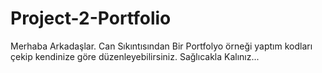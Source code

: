 # Project-2-Portfolio

Merhaba Arkadaşlar.
 Can Sıkıntısından Bir Portfolyo örneği yaptım kodları çekip kendinize göre düzenleyebilirsiniz.
 Sağlıcakla Kalınız...
